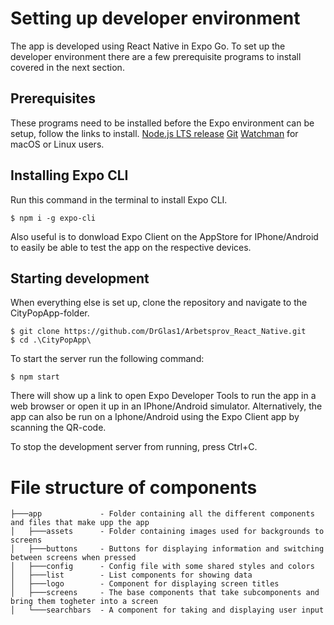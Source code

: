 Setting up developer environment
======================

The app is developed using React Native in Expo Go. To set up the developer environment there are a few prerequisite programs to install covered in the next section.

Prerequisites
---------------------

These programs need to be installed before the Expo environment can be setup, follow the links to install.
[Node.js LTS release](https://nodejs.org/en/)
[Git](https://git-scm.com/)
[Watchman](https://facebook.github.io/watchman/docs/install#buildinstall) for macOS or Linux users.

Installing Expo CLI
---------------------

Run this command in the terminal to install Expo CLI.
```
$ npm i -g expo-cli
```
Also useful is to donwload Expo Client on the AppStore for IPhone/Android to easily be able to test the app on the respective devices. 

Starting development
---------------------

When everything else is set up, clone the repository and navigate to the CityPopApp-folder.
```
$ git clone https://github.com/DrGlas1/Arbetsprov_React_Native.git
$ cd .\CityPopApp\
```
To start the server run the following command:
```
$ npm start
```

There will show up a link to open Expo Developer Tools to run the app in a web browser or open it up in an IPhone/Android simulator. Alternatively, the app can also be run on a Iphone/Android using the Expo Client app by scanning the QR-code.

To stop the development server from running, press Ctrl+C.

File structure of components
======================
```
├───app             - Folder containing all the different components and files that make upp the app
│   ├───assets      - Folder containing images used for backgrounds to screens
│   ├───buttons     - Buttons for displaying information and switching between screens when pressed
│   ├───config      - Config file with some shared styles and colors 
│   ├───list        - List components for showing data
│   ├───logo        - Component for displaying screen titles
│   ├───screens     - The base components that take subcomponents and bring them togheter into a screen
│   └───searchbars  - A component for taking and displaying user input
```
